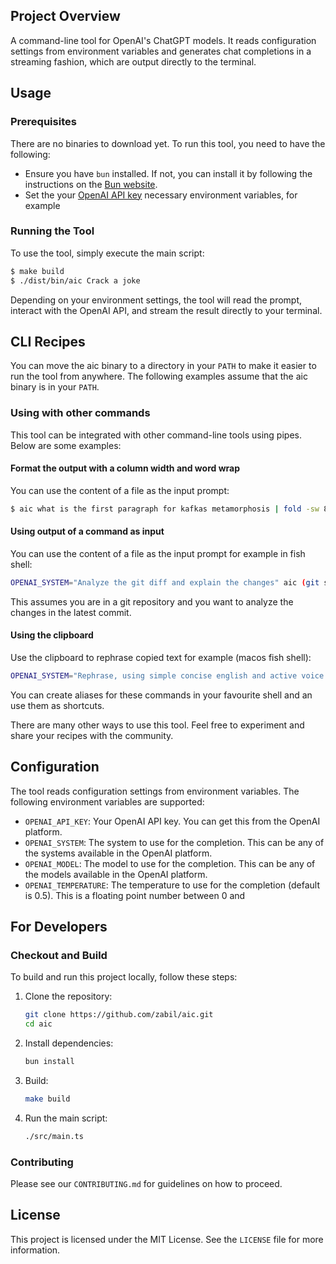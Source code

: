 
## Project Overview

A command-line tool for OpenAI's ChatGPT models. It reads configuration settings from environment variables and generates chat completions in a streaming fashion, which are output directly to the terminal.

## Usage

### Prerequisites

There are no binaries to download yet. To run this tool, you need to have the following:

- Ensure you have `bun` installed. If not, you can install it by following the instructions on the [Bun website](https://bun.sh/).
- Set the your [OpenAI API key](https://platform.openai.com/docs/quickstart/step-2-set-up-your-api-key) necessary environment variables, for example

### Running the Tool

To use the tool, simply execute the main script:

```bash
$ make build
$ ./dist/bin/aic Crack a joke
```

Depending on your environment settings, the tool will read the prompt, interact with the OpenAI API, and stream the result directly to your terminal.

## CLI Recipes

You can move the aic binary to a directory in your `PATH` to make it easier to run the tool from anywhere. The following examples assume that the aic binary is in your `PATH`.

### Using with other commands

This tool can be integrated with other command-line tools using pipes. Below are some examples:

#### Format the output with a column width and word wrap

You can use the content of a file as the input prompt:
```bash
$ aic what is the first paragraph for kafkas metamorphosis | fold -sw 80
```

#### Using output of a command as input

You can use the content of a file as the input prompt for example in fish shell:
```bash
OPENAI_SYSTEM="Analyze the git diff and explain the changes" aic (git show)
```

This assumes you are in a git repository and you want to analyze the changes in the latest commit.

#### Using the clipboard

Use the clipboard to rephrase copied text for example (macos fish shell):
```bash
OPENAI_SYSTEM="Rephrase, using simple concise english and active voice possible" aic (pbpaste)
```

You can create aliases for these commands in your favourite shell and an use them as shortcuts.

There are many other ways to use this tool. Feel free to experiment and share your recipes with the community.

## Configuration

The tool reads configuration settings from environment variables. The following environment variables are supported:

- `OPENAI_API_KEY`: Your OpenAI API key. You can get this from the OpenAI platform.
- `OPENAI_SYSTEM`: The system to use for the completion. This can be any of the systems available in the OpenAI platform.
- `OPENAI_MODEL`: The model to use for the completion. This can be any of the models available in the OpenAI platform.
- `OPENAI_TEMPERATURE`: The temperature to use for the completion (default is 0.5). This is a floating point number between 0 and

## For Developers

### Checkout and Build

To build and run this project locally, follow these steps:

1. Clone the repository:
   ```bash
   git clone https://github.com/zabil/aic.git
   cd aic
   ```

2. Install dependencies:
   ```bash
   bun install
   ```

3. Build:
   ```bash
   make build
   ```

4. Run the main script:
   ```bash
   ./src/main.ts
   ```

### Contributing

Please see our `CONTRIBUTING.md` for guidelines on how to proceed.

## License

This project is licensed under the MIT License. See the `LICENSE` file for more information.
